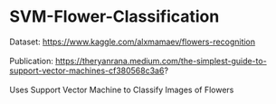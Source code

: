 # SVM-Flower-Classification
Dataset: https://www.kaggle.com/alxmamaev/flowers-recognition
<br><br>
Publication: https://theryanrana.medium.com/the-simplest-guide-to-support-vector-machines-cf380568c3a6?
<br><br>
Uses Support Vector Machine to Classify Images of Flowers
